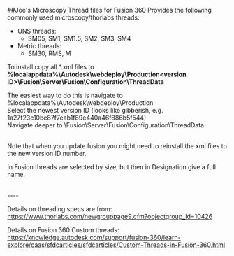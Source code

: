 ##Joe's Microscopy Thread files for Fusion 360 
Provides the following commonly used microscopy/thorlabs threads: 
- UNS threads:
    - SM05, SM1, SM1.5, SM2, SM3, SM4
- Metric threads:
    - SM30, RMS, M
    
To install copy all *.xml files to <br> __%localappdata%\Autodesk\webdeploy\Production\<version ID>\Fusion\Server\Fusion\Configuration\ThreadData__

The easiest way to do this is navigate to %localappdata%\Autodesk\webdeploy\Production\
Select the newest version ID (looks like gibberish, e.g. 1a27f23c10bc87f7eab1f89e440a46f886b5f544)<br>
Navigate deeper to \Fusion\Server\Fusion\Configuration\ThreadData

<br>
Note that when you update fusion you might need to reinstall the xml files to the new version ID number. 

In Fusion threads are selected by size, but then in Designation give a full name. 

<br>
----

Details on threading specs are from: 
https://www.thorlabs.com/newgrouppage9.cfm?objectgroup_id=10426

Details on Fusion 360 Custom threads: 
https://knowledge.autodesk.com/support/fusion-360/learn-explore/caas/sfdcarticles/sfdcarticles/Custom-Threads-in-Fusion-360.html 
